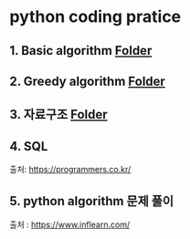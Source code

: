 # python coding pratice


## 1. Basic algorithm [Folder](https://github.com/youngbinwoo/practice_python/tree/master/Algorithm_Basic)
## 2. Greedy algorithm [Folder](https://github.com/youngbinwoo/practice_python/tree/master/Algorithm_Greedy)
## 3. 자료구조 [Folder](https://github.com/youngbinwoo/practice_python/tree/master/%EC%9E%90%EB%A3%8C%EA%B5%AC%EC%A1%B0) 
## 4. SQL 
출처: https://programmers.co.kr/

## 5. python algorithm 문제 풀이 
출처 : https://www.inflearn.com/
